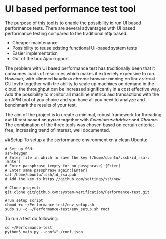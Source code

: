 # UI based performance test tool
The purpose of this tool is to enable the possibility to run UI based performance tests. There are several advantages with UI based performance testing compared to the traditional http based.
* Cheaper maintenance
* Possibility to reuse existing functional UI-based system tests
* Easier implementation
* Out of the box Ajax support

The problem with UI based performance test has traditionally been that it consumes loads of resources which makes it extremely expensive to run. However, with slimmed headless chrome browser running on linux virtual GUI xvfb together with the ability to scale up machines on demand in the cloud, the throughput can be increased significantly in a cost effective way. Add the possibility to monitor all machine metrics and transactions with the an APM tool of you choice and you have all you need to analyze and benchmark the results of your test.

The aim of the project is to create a minimal, robust framework for threading out UI test based on *pytest* together with *Selenium webdriver* and *Chrome*. The combination of the three tools was chosen based on certain criteria; free, increasing trend of interest, well documented. 

##Setup
To setup a the performance environment on a clean Ubuntu:
```
# Set up SSH:
ssh-keygen
# Enter file in which to save the key (/home/ubuntu/.ssh/id_rsa):[Enter]
# Enter passphrase (empty for no passphrase):[Enter]
# Enter same passphrase again:[Enter]
cat /home/ubuntu/.ssh/id_rsa.pub
# Add the key to https://github.com/settings/ssh/new

# Clone project:
git clone git@github.com:system-verification/Performance-test.git

#run setup script
chmod +x ~/Performance-test/env_setup.sh 
sudo su -c ~/Performance-test/env_setup.sh root 
```
To run a test do following:

```
cd ~/Performance-test
python3 main.py --conf="./conf.json
```